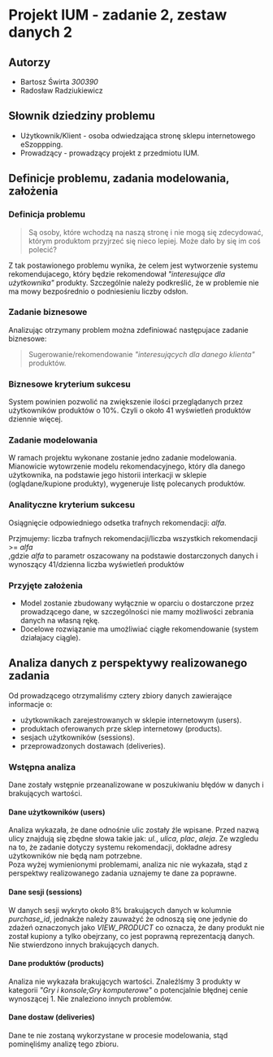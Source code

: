 # Projekt IUM - zadanie 2, zestaw danych 2
## Autorzy
- Bartosz Świrta *300390*
- Radosław Radziukiewicz 

## Słownik dziedziny problemu
- Użytkownik/Klient - osoba odwiedzająca stronę sklepu internetowego eSzoppping.
- Prowadzący - prowadzący projekt z przedmiotu IUM.

## Definicje problemu, zadania modelowania, założenia

### Definicja problemu
>Są osoby, które wchodzą na naszą stronę i nie mogą się zdecydować, którym produktom przyjrzeć się nieco lepiej. Może dało by się im coś polecić?

Z tak postawionego problemu wynika, że celem jest wytworzenie systemu rekomendujacego, który będzie rekomendował *"interesujące dla użytkownika"* produkty. Szczególnie należy podkreślić, że w problemie nie ma mowy bezpośrednio o podniesieniu liczby odsłon.

### Zadanie biznesowe
Analizując otrzymany problem można zdefiniować następujace zadanie biznesowe:
> Sugerowanie/rekomendowanie *"interesujących dla danego klienta"* produktów. 

### Biznesowe kryterium sukcesu
System powinien pozwolić na zwiększenie ilości przeglądanych przez użytkowników produktów o 10%.
Czyli o około 41 wyświetleń produktów dziennie więcej.

### Zadanie modelowania
W ramach projektu wykonane zostanie jedno zadanie modelowania. Mianowicie wytowrzenie modelu rekomendacyjnego, który dla danego użytkownika, na podstawie jego historii interkacji w sklepie (oglądane/kupione produkty), wygeneruje listę polecanych produktów. 

### Analityczne kryterium sukcesu
Osiągnięcie odpowiedniego odsetka trafnych rekomendacji: *alfa*.

Przjmujemy: liczba trafnych rekomendacji/liczba wszystkich rekomendacji >= *alfa*  
,gdzie *alfa* to parametr oszacowany na podstawie dostarczonych danych i wynoszący 41/dzienna liczba wyświetleń produktów

### Przyjęte założenia

- Model zostanie zbudowany wyłącznie w oparciu o dostarczone przez prowadzącego dane, w szczególności nie mamy możliwości zebrania danych na własną rękę.
- Docelowe rozwiązanie ma umożliwiać ciągłe rekomendowanie (system działajacy ciągle).

## Analiza danych z perspektywy realizowanego zadania
Od prowadzącego otrzymaliśmy cztery zbiory danych zawierające informacje o:
- użytkownikach zarejestrowanych w sklepie internetowym (users).
- produktach oferowanych prze sklep internetowy (products).
- sesjach użytkowników (sessions).
- przeprowadzonych dostawach (deliveries).

### Wstępna analiza
Dane zostały wstępnie przeanalizowane w poszukiwaniu błędów w danych i brakujących wartości.
#### Dane użytkowników (users)
Analiza wykazała, że dane odnośnie ulic zostały źle wpisane. Przed nazwą ulicy znajdują się zbędne słowa takie jak: *ul.*, *ulica*, *plac*, *aleja*. Ze wzgledu na to, że zadanie dotyczy systemu rekomendacji, dokładne adresy użytkowników nie będą nam potrzebne.  
Poza wyżej wymienionymi problemami, analiza nic nie wykazała, stąd z perspektwy realizowanego zadania uznajemy te dane za poprawne.

#### Dane sesji (sessions)
W danych sesji wykryto około 8% brakujących danych w kolumnie *purchase_id*, jednakże należy zauważyć że odnoszą się one jedynie do zdażeń oznaczonych jako *VIEW_PRODUCT* co oznacza, że dany produkt nie został kupiony a tylko obejrzany, co jest poprawną reprezentacją danych. Nie stwierdzono innych brakujących danych.

#### Dane produktów (products)
Analiza nie wykazała brakujących wartości. Znaleźlśmy 3 produkty w kategorii *"Gry i konsole;Gry komputerowe"* o potencjalnie błędnej cenie wynoszącej 1. Nie znaleziono innych problemów.

#### Dane dostaw (deliveries)
Dane te nie zostaną wykorzystane w procesie modelowania, stąd pominęliśmy analizę tego zbioru.

